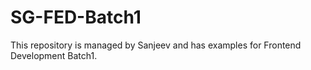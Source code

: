 # SG-FED-Batch1
This repository is managed by Sanjeev and has examples for Frontend Development Batch1.
